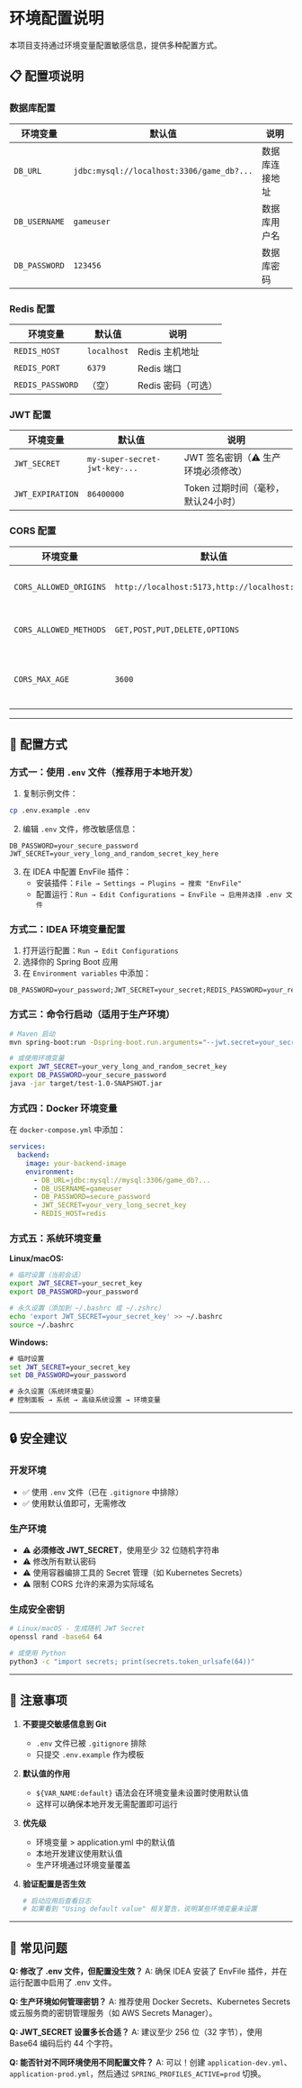 # 环境配置说明

本项目支持通过环境变量配置敏感信息，提供多种配置方式。

## 📋 配置项说明

### 数据库配置
| 环境变量 | 默认值 | 说明 |
|---------|--------|------|
| `DB_URL` | `jdbc:mysql://localhost:3306/game_db?...` | 数据库连接地址 |
| `DB_USERNAME` | `gameuser` | 数据库用户名 |
| `DB_PASSWORD` | `123456` | 数据库密码 |

### Redis 配置
| 环境变量 | 默认值 | 说明 |
|---------|--------|------|
| `REDIS_HOST` | `localhost` | Redis 主机地址 |
| `REDIS_PORT` | `6379` | Redis 端口 |
| `REDIS_PASSWORD` | （空） | Redis 密码（可选） |

### JWT 配置
| 环境变量 | 默认值 | 说明 |
|---------|--------|------|
| `JWT_SECRET` | `my-super-secret-jwt-key-...` | JWT 签名密钥（⚠️ 生产环境必须修改） |
| `JWT_EXPIRATION` | `86400000` | Token 过期时间（毫秒，默认24小时） |

### CORS 配置
| 环境变量 | 默认值 | 说明 |
|---------|--------|------|
| `CORS_ALLOWED_ORIGINS` | `http://localhost:5173,http://localhost:3000` | 允许的跨域来源 |
| `CORS_ALLOWED_METHODS` | `GET,POST,PUT,DELETE,OPTIONS` | 允许的 HTTP 方法 |
| `CORS_MAX_AGE` | `3600` | 预检请求缓存时间（秒） |

---

## 🚀 配置方式

### 方式一：使用 `.env` 文件（推荐用于本地开发）

1. 复制示例文件：
```bash
cp .env.example .env
```

2. 编辑 `.env` 文件，修改敏感信息：
```env
DB_PASSWORD=your_secure_password
JWT_SECRET=your_very_long_and_random_secret_key_here
```

3. 在 IDEA 中配置 EnvFile 插件：
   - 安装插件：`File → Settings → Plugins → 搜索 "EnvFile"`
   - 配置运行：`Run → Edit Configurations → EnvFile → 启用并选择 .env 文件`

### 方式二：IDEA 环境变量配置

1. 打开运行配置：`Run → Edit Configurations`
2. 选择你的 Spring Boot 应用
3. 在 `Environment variables` 中添加：
```
DB_PASSWORD=your_password;JWT_SECRET=your_secret;REDIS_PASSWORD=your_redis_password
```

### 方式三：命令行启动（适用于生产环境）

```bash
# Maven 启动
mvn spring-boot:run -Dspring-boot.run.arguments="--jwt.secret=your_secret"

# 或使用环境变量
export JWT_SECRET=your_very_long_and_random_secret_key
export DB_PASSWORD=your_secure_password
java -jar target/test-1.0-SNAPSHOT.jar
```

### 方式四：Docker 环境变量

在 `docker-compose.yml` 中添加：
```yaml
services:
  backend:
    image: your-backend-image
    environment:
      - DB_URL=jdbc:mysql://mysql:3306/game_db?...
      - DB_USERNAME=gameuser
      - DB_PASSWORD=secure_password
      - JWT_SECRET=your_very_long_secret_key
      - REDIS_HOST=redis
```

### 方式五：系统环境变量

**Linux/macOS:**
```bash
# 临时设置（当前会话）
export JWT_SECRET=your_secret_key
export DB_PASSWORD=your_password

# 永久设置（添加到 ~/.bashrc 或 ~/.zshrc）
echo 'export JWT_SECRET=your_secret_key' >> ~/.bashrc
source ~/.bashrc
```

**Windows:**
```cmd
# 临时设置
set JWT_SECRET=your_secret_key
set DB_PASSWORD=your_password

# 永久设置（系统环境变量）
# 控制面板 → 系统 → 高级系统设置 → 环境变量
```

---

## 🔒 安全建议

### 开发环境
- ✅ 使用 `.env` 文件（已在 `.gitignore` 中排除）
- ✅ 使用默认值即可，无需修改

### 生产环境
- ⚠️ **必须修改 JWT_SECRET**，使用至少 32 位随机字符串
- ⚠️ 修改所有默认密码
- ⚠️ 使用容器编排工具的 Secret 管理（如 Kubernetes Secrets）
- ⚠️ 限制 CORS 允许的来源为实际域名

### 生成安全密钥
```bash
# Linux/macOS - 生成随机 JWT Secret
openssl rand -base64 64

# 或使用 Python
python3 -c "import secrets; print(secrets.token_urlsafe(64))"
```

---

## 📝 注意事项

1. **不要提交敏感信息到 Git**
   - `.env` 文件已被 `.gitignore` 排除
   - 只提交 `.env.example` 作为模板

2. **默认值的作用**
   - `${VAR_NAME:default}` 语法会在环境变量未设置时使用默认值
   - 这样可以确保本地开发无需配置即可运行

3. **优先级**
   - 环境变量 > application.yml 中的默认值
   - 本地开发建议使用默认值
   - 生产环境通过环境变量覆盖

4. **验证配置是否生效**
   ```bash
   # 启动应用后查看日志
   # 如果看到 "Using default value" 相关警告，说明某些环境变量未设置
   ```

---

## 🐛 常见问题

**Q: 修改了 .env 文件，但配置没生效？**
A: 确保 IDEA 安装了 EnvFile 插件，并在运行配置中启用了 .env 文件。

**Q: 生产环境如何管理密钥？**
A: 推荐使用 Docker Secrets、Kubernetes Secrets 或云服务商的密钥管理服务（如 AWS Secrets Manager）。

**Q: JWT_SECRET 设置多长合适？**
A: 建议至少 256 位（32 字节），使用 Base64 编码后约 44 个字符。

**Q: 能否针对不同环境使用不同配置文件？**
A: 可以！创建 `application-dev.yml`、`application-prod.yml`，然后通过 `SPRING_PROFILES_ACTIVE=prod` 切换。

